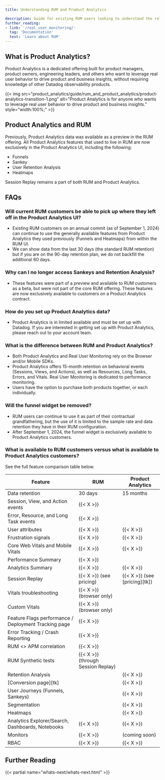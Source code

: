```yaml
---
title: Understanding RUM and Product Analytics

description: Guide for existing RUM users looking to understand the relationship between RUM and Product Analytics.
further_reading:
- link: '/real_user_monitoring/'
  tag: 'Documentation'
  text: 'Learn about RUM'
---
```


## What is Product Analytics?

Product Analytics is a dedicated offering built for product managers, product owners, engineering leaders, and others who want to leverage real user behavior to drive product and business insights, without requiring knowledge of other Datadog observability products.

{{< img src="product_analytics/guide/rum_and_product_analytics/product-analytics-transition-1.png" alt="Product Analytics is for anyone who wants to leverage real user behavior to drive product and business insights." style="width:100%;" >}}

## Product Analytics and RUM

Previously, Product Analytics data was available as a preview in the RUM offering. All Product Analytics features that used to live in RUM are now exclusively in the Product Analytics UI, including the following:

- Funnels
- Sankey
- User Retention Analysis
- Heatmaps

Session Replay remains a part of both RUM and Product Analytics.

## FAQs

### Will current RUM customers be able to pick up where they left off in the Product Analytics UI?

- Existing RUM customers on an annual commit (as of September 1, 2024) can continue to use the generally available features from Product Analytics they used previously (Funnels and Heatmaps) from within the RUM UI.
- We can show data from the last 30 days (the standard RUM retention) but if you are on the 90-day retention plan, we do not backfill the additional 60 days.

### Why can I no longer access Sankeys and Retention Analysis?
- These features were part of a preview and available to RUM customers as a beta, but were not part of the core RUM offering. These features are now exclusively available to customers on a Product Analytics contract.

### How do you set up Product Analytics data?
- Product Analytics is in limited available and must be set up with Datadog. If you are interested in getting set up with Product Analytics, please reach out to your account team.

### What is the difference between RUM and Product Analytics?
- Both Product Analytics and Real User Monitoring rely on the Browser and/or Mobile SDKs.
- Product Analytics offers 15-month retention on behavioral events (Sessions, Views, and Actions), as well as Resources, Long Tasks, Errors, and Vitals. Real User Monitoring is dedicated to performance monitoring.
- Users have the option to purchase both products together, or each individually.

### Will the funnel widget be removed?
- RUM users can continue to use it as part of their contractual grandfathering, but the use of it is limited to the sample rate and data retention they have in their RUM configuration.
- After September 1, 2024, the funnel widget is exclusively available to Product Analytics customers.

### What is available to RUM customers versus what is available to Product Analytics customers?
See the full feature comparison table below.

| Feature | RUM | Product Analytics |
|---------|-----|-------------------|
| Data retention | 30 days | 15 months |
| Session, View, and Action events | {{< X >}} | |
| Error, Resource, and Long Task events | {{< X >}} | |
| User attributes | {{< X >}} | {{< X >}} |
| Frustration signals | {{< X >}} | {{< X >}} |
| Core Web Vitals and Mobile Vitals | {{< X >}} | {{< X >}} |
| Performance Summary | {{< X >}} | |
| Analytics Summary | {{< X >}} | {{< X >}} |
| Session Replay | {{< X >}} (see pricing) | {{< X >}} (see [pricing][tk]) |
| Vitals troubleshooting | {{< X >}} (browser only) | |
| Custom Vitals | {{< X >}} (browser only) | |
| Feature Flags performance / Deployment Tracking page | {{< X >}} | |
| Error Tracking / Crash Reporting | {{< X >}} | |
| RUM <> APM correlation | {{< X >}} | |
| RUM Synthetic tests | {{< X >}} (through Session Replay) | |
| Retention Analysis | | {{< X >}} |
| [Conversion page][tk] | | {{< X >}} |
| User Journeys (Funnels, Sankeys) | | {{< X >}} |
| Segmentation | | {{< X >}} |
| Heatmaps | | {{< X >}} |
| Analytics Explorer/Search, Dashboards, Notebooks | {{< X >}} | {{< X >}} |
| Monitors | {{< X >}} | (coming soon) |
| RBAC | {{< X >}} | {{< X >}} |

## Further Reading

{{< partial name="whats-next/whats-next.html" >}}

